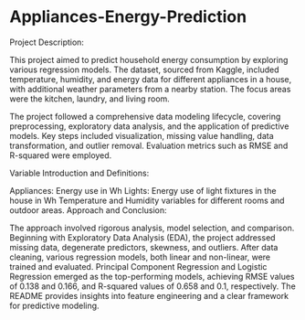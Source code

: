 # Appliances-Energy-Prediction

Project Description:

This project aimed to predict household energy consumption by exploring various regression models. The dataset, sourced from Kaggle, included temperature, humidity, and energy data for different appliances in a house, with additional weather parameters from a nearby station. The focus areas were the kitchen, laundry, and living room.

The project followed a comprehensive data modeling lifecycle, covering preprocessing, exploratory data analysis, and the application of predictive models. Key steps included visualization, missing value handling, data transformation, and outlier removal. Evaluation metrics such as RMSE and R-squared were employed.

Variable Introduction and Definitions:

Appliances: Energy use in Wh
Lights: Energy use of light fixtures in the house in Wh
Temperature and Humidity variables for different rooms and outdoor areas.
Approach and Conclusion:

The approach involved rigorous analysis, model selection, and comparison. Beginning with Exploratory Data Analysis (EDA), the project addressed missing data, degenerate predictors, skewness, and outliers. After data cleaning, various regression models, both linear and non-linear, were trained and evaluated. Principal Component Regression and Logistic Regression emerged as the top-performing models, achieving RMSE values of 0.138 and 0.166, and R-squared values of 0.658 and 0.1, respectively. The README provides insights into feature engineering and a clear framework for predictive modeling.
